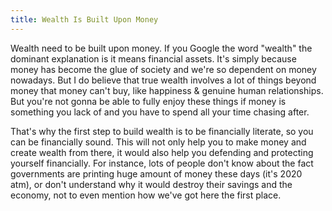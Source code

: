 ```yaml
---
title: Wealth Is Built Upon Money
---
```


Wealth need to be built upon money. If you Google the word "wealth" the dominant explanation is it means financial assets. It's simply because money has become the glue of society and we're so dependent on money nowadays. But I do believe that true wealth involves a lot of things beyond money that money can't buy, like happiness & genuine human relationships. But you're not gonna be able to fully enjoy these things if money is something you lack of and you have to spend all your time chasing after.

That's why the first step to build wealth is to be financially literate, so you can be financially sound. This will not only help you to make money and create wealth from there, it would also help you defending and protecting yourself financially. For instance, lots of people don't know about the fact governments are printing huge amount of money these days (it's 2020 atm), or don't understand why it would destroy their savings and the economy, not to even mention how we've got here the first place.